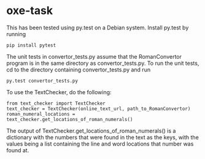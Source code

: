 # oxe-task

This has been tested using py.test on a Debian system. Install py.test by running

    pip install pytest

The unit tests in convertor_tests.py assume that the RomanConvertor program is in the same directory as convertor_tests.py. To run the unit tests, cd to the directory containing convertor_tests.py and run

    py.test convertor_tests.py

To use the TextChecker, do the following:

    from text_checker import TextChecker
    text_checker = TextChecker(online_text_url, path_to_RomanConvertor)
    roman_numeral_locations = text_checker.get_locations_of_roman_numerals()

The output of TextChecker.get_locations_of_roman_numerals() is a dictionary with the numbers that were found in the text as the keys, with the values being a list containing the line and word locations that number was found at.